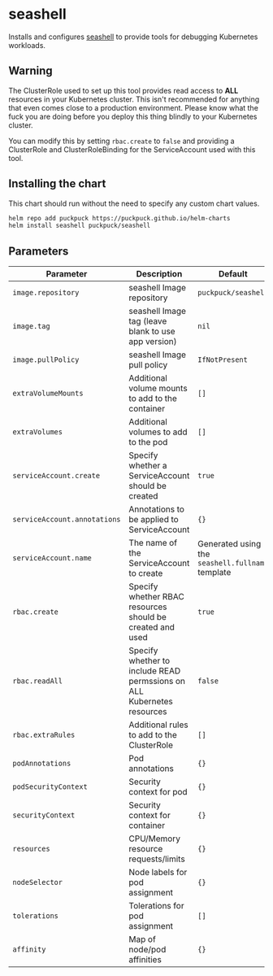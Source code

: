# seashell

Installs and configures [seashell](https://github.com/puckpuck/seashell) to
provide tools for debugging Kubernetes workloads.

## Warning

The ClusterRole used to set up this tool provides read access to **ALL**
resources
in your Kubernetes cluster. This isn't recommended for anything that even comes
close to a production environment. Please know what the fuck you are doing
before
you deploy this thing blindly to your Kubernetes cluster.

You can modify this by setting `rbac.create` to `false` and providing a
ClusterRole and ClusterRoleBinding for the ServiceAccount used with this tool.

## Installing the chart

This chart should run without the need to specify any custom chart values.

```bash
helm repo add puckpuck https://puckpuck.github.io/helm-charts
helm install seashell puckpuck/seashell
```

## Parameters

| Parameter                    | Description                                                            | Default                                          |
|------------------------------|------------------------------------------------------------------------|--------------------------------------------------|
| `image.repository`           | seashell Image repository                                              | `puckpuck/seashell`                              |
| `image.tag`                  | seashell Image tag (leave blank to use app version)                    | `nil`                                            |
| `image.pullPolicy`           | seashell Image pull policy                                             | `IfNotPresent`                                   |
| `extraVolumeMounts`          | Additional volume mounts to add to the container                       | `[]`                                             |
| `extraVolumes`               | Additional volumes to add to the pod                                   | `[]`                                             |
| `serviceAccount.create`      | Specify whether a ServiceAccount should be created                     | `true`                                           |
| `serviceAccount.annotations` | Annotations to be applied to ServiceAccount                            | `{}`                                             |
| `serviceAccount.name`        | The name of the ServiceAccount to create                               | Generated using the `seashell.fullname` template |
| `rbac.create`                | Specify whether RBAC resources should be created and used              | `true`                                           |
| `rbac.readAll`               | Specify whether to include READ permssions on ALL Kubernetes resources | `false`                                          |
| `rbac.extraRules`            | Additional rules to add to the ClusterRole                             | `[]`                                             |
| `podAnnotations`             | Pod annotations                                                        | `{}`                                             |
| `podSecurityContext`         | Security context for pod                                               | `{}`                                             | 
| `securityContext`            | Security context for container                                         | `{}`                                             | 
| `resources`                  | CPU/Memory resource requests/limits                                    | `{}`                                             | 
| `nodeSelector`               | Node labels for pod assignment                                         | `{}`                                             | 
| `tolerations`                | Tolerations for pod assignment                                         | `[]`                                             | 
| `affinity`                   | Map of node/pod affinities                                             | `{}`                                             |
